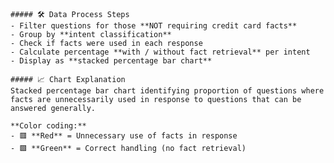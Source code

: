 
    ##### 🛠️ Data Process Steps  
    - Filter questions for those **NOT requiring credit card facts**  
    - Group by **intent classification**  
    - Check if facts were used in each response  
    - Calculate percentage **with / without fact retrieval** per intent  
    - Display as **stacked percentage bar chart**  

    ##### 📈 Chart Explanation  
    Stacked percentage bar chart identifying proportion of questions where facts are unnecessarily used in response to questions that can be answered generally.  

    **Color coding:**  
    - 🟥 **Red** = Unnecessary use of facts in response  
    - 🟩 **Green** = Correct handling (no fact retrieval)  
    